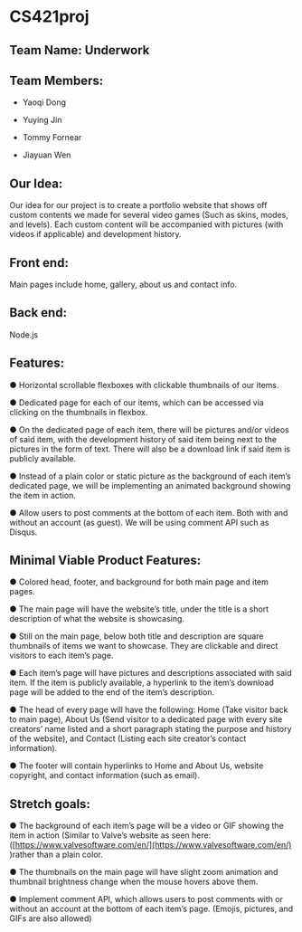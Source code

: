 # CS421proj

## Team Name: Underwork

## Team Members: 

* Yaoqi Dong

* Yuying Jin

* Tommy Fornear

* Jiayuan Wen

## Our Idea:
Our idea for our project is to create a portfolio website that shows off custom contents we made for several video games (Such as skins, modes, and levels). Each custom content will be accompanied with pictures (with videos if applicable) and development history.

## Front end:
Main pages include home, gallery, about us and contact info.

## Back end:
Node.js

## Features:
● Horizontal scrollable flexboxes with clickable thumbnails of our items.

● Dedicated page for each of our items, which can be accessed via clicking on the thumbnails in flexbox.

● On the dedicated page of each item, there will be pictures and/or videos of said item,
with the development history of said item being next to the pictures in the form of text. There will also be a download link if said item is publicly available.

● Instead of a plain color or static picture as the background of each item’s dedicated page, we will be implementing an animated background showing the item in action.

● Allow users to post comments at the bottom of each item. Both with and without an account (as guest). We will be using comment API such as Disqus.

## Minimal Viable Product Features:
● Colored head, footer, and background for both main page and item pages.

● The main page will have the website’s title, under the title is a short description of what the website is showcasing.

● Still on the main page, below both title and description are square thumbnails of items we want to showcase. They are clickable and direct visitors to each item’s page.

● Each item’s page will have pictures and descriptions associated with said item. If the item is publicly available, a hyperlink to the item’s download page will be added to the end of the item’s description.

● The head of every page will have the following: Home (Take visitor back to main page), About Us (Send visitor to a dedicated page with every site creators’ name listed and a short paragraph stating the purpose and history of the website), and Contact (Listing each site creator’s contact information).

● The footer will contain hyperlinks to Home and About Us, website copyright, and contact information (such as email).

## Stretch goals:
● The background of each item’s page will be a video or GIF showing the item in action
(Similar to Valve’s website as seen here:  ([https://www.valvesoftware.com/en/](https://www.valvesoftware.com/en/) )rather than a plain color.

● The thumbnails on the main page will have slight zoom animation and thumbnail brightness change when the mouse hovers above them.

● Implement comment API, which allows users to post comments with or without an account at the bottom of each item’s page. (Emojis, pictures, and GIFs are also allowed)

